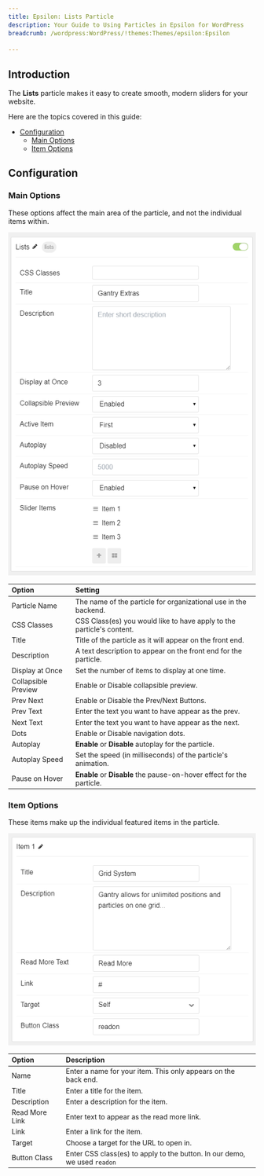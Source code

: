 ```yaml
---
title: Epsilon: Lists Particle
description: Your Guide to Using Particles in Epsilon for WordPress
breadcrumb: /wordpress:WordPress/!themes:Themes/epsilon:Epsilon

---
```


## Introduction

The **Lists** particle makes it easy to create smooth, modern sliders for your website.

Here are the topics covered in this guide:

* [Configuration](#configuration)
    - [Main Options](#main-options)
    - [Item Options](#item-options)

## Configuration

### Main Options

These options affect the main area of the particle, and not the individual items within.

![](assets/particle_lists2.png)

| Option              | Setting                                                               |
| :-----              | :-----                                                                |
| Particle Name       | The name of the particle for organizational use in the backend.       |
| CSS Classes         | CSS Class(es) you would like to have apply to the particle's content. |
| Title               | Title of the particle as it will appear on the front end.             |
| Description         | A text description to appear on the front end for the particle.       |
| Display at Once     | Set the number of items to display at one time.                       |
| Collapsible Preview | Enable or Disable collapsible preview.                                |
| Prev Next           | Enable or Disable the Prev/Next Buttons.                              |
| Prev Text           | Enter the text you want to have appear as the prev.                   |
| Next Text           | Enter the text you want to have appear as the next.                   |
| Dots                | Enable or Disable navigation dots.                                    |
| Autoplay            | **Enable** or **Disable** autoplay for the particle.                  |
| Autoplay Speed      | Set the speed (in milliseconds) of the particle's animation.          |
| Pause on Hover      | **Enable** or **Disable** the pause-on-hover effect for the particle. |

### Item Options

These items make up the individual featured items in the particle.

![](assets/particle_lists3.png)

| Option         | Description                                                               |
|:-------------- |:------------------------------------------------------------------------- |
| Name           | Enter a name for your item. This only appears on the back end.            |
| Title          | Enter a title for the item.                                               |
| Description    | Enter a description for the item.                                         |
| Read More Link | Enter text to appear as the read more link.                               |
| Link           | Enter a link for the item.                                                |
| Target         | Choose a target for the URL to open in.                                   |
| Button Class   | Enter CSS class(es) to apply to the button. In our demo, we used `readon` |
